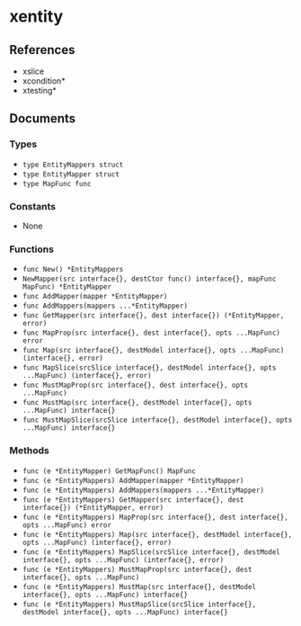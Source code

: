 # xentity

## References

+ xslice
+ xcondition*
+ xtesting*

## Documents

### Types

+ `type EntityMappers struct`
+ `type EntityMapper struct`
+ `type MapFunc func`

### Constants

+ None

### Functions

+ `func New() *EntityMappers`
+ `NewMapper(src interface{}, destCtor func() interface{}, mapFunc MapFunc) *EntityMapper`
+ `func AddMapper(mapper *EntityMapper)`
+ `func AddMappers(mappers ...*EntityMapper)`
+ `func GetMapper(src interface{}, dest interface{}) (*EntityMapper, error)`
+ `func MapProp(src interface{}, dest interface{}, opts ...MapFunc) error`
+ `func Map(src interface{}, destModel interface{}, opts ...MapFunc) (interface{}, error)`
+ `func MapSlice(srcSlice interface{}, destModel interface{}, opts ...MapFunc) (interface{}, error)`
+ `func MustMapProp(src interface{}, dest interface{}, opts ...MapFunc)`
+ `func MustMap(src interface{}, destModel interface{}, opts ...MapFunc) interface{}`
+ `func MustMapSlice(srcSlice interface{}, destModel interface{}, opts ...MapFunc) interface{}`

### Methods

+ `func (e *EntityMapper) GetMapFunc() MapFunc`
+ `func (e *EntityMappers) AddMapper(mapper *EntityMapper)`
+ `func (e *EntityMappers) AddMappers(mappers ...*EntityMapper)`
+ `func (e *EntityMappers) GetMapper(src interface{}, dest interface{}) (*EntityMapper, error)`
+ `func (e *EntityMappers) MapProp(src interface{}, dest interface{}, opts ...MapFunc) error`
+ `func (e *EntityMappers) Map(src interface{}, destModel interface{}, opts ...MapFunc) (interface{}, error)`
+ `func (e *EntityMappers) MapSlice(srcSlice interface{}, destModel interface{}, opts ...MapFunc) (interface{}, error)`
+ `func (e *EntityMappers) MustMapProp(src interface{}, dest interface{}, opts ...MapFunc)`
+ `func (e *EntityMappers) MustMap(src interface{}, destModel interface{}, opts ...MapFunc) interface{}`
+ `func (e *EntityMappers) MustMapSlice(srcSlice interface{}, destModel interface{}, opts ...MapFunc) interface{}`

